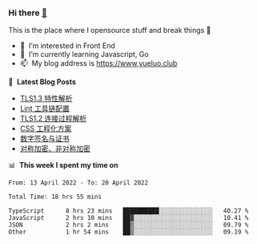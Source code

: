 ### Hi there <a href="https://www.yueluo.club/"> 👋 </a>
This is the place where I opensource stuff and break things :rofl:

- 👀 &nbsp;I’m interested in Front End
- 🌱 &nbsp;I’m currently learning Javascript, Go
- 📫 &nbsp;My blog address is https://www.yueluo.club

📕 &nbsp;**Latest Blog Posts**

<!-- BLOG-POST-LIST:START -->
- [TLS1.3 特性解析](https://blog.yueluo.club/detail?articleId=62601f89ae42297e8e4c6bea)
- [Lint 工具链配置](https://blog.yueluo.club/detail?articleId=625f3517f6c4b04261d39e97)
- [TLS1.2 连接过程解析](https://blog.yueluo.club/detail?articleId=625ed8f2f6c4b04261d39b76)
- [CSS 工程化方案](https://blog.yueluo.club/detail?articleId=625df831f6c4b04261d39526)
- [数字签名与证书](https://blog.yueluo.club/detail?articleId=625d63a0f6c4b04261d39244)
- [对称加密、非对称加密](https://blog.yueluo.club/detail?articleId=625c2a977dee67326d3a4f15)
<!-- BLOG-POST-LIST:END -->

📊 &nbsp;**This week I spent my time on**

<!--START_SECTION:waka-->

```text
From: 13 April 2022 - To: 20 April 2022

Total Time: 18 hrs 55 mins

TypeScript      8 hrs 23 mins   ██████████░░░░░░░░░░░░░░░   40.27 %
JavaScript      2 hrs 10 mins   ██▓░░░░░░░░░░░░░░░░░░░░░░   10.41 %
JSON            2 hrs 2 mins    ██▒░░░░░░░░░░░░░░░░░░░░░░   09.79 %
Other           1 hr 54 mins    ██▒░░░░░░░░░░░░░░░░░░░░░░   09.19 %
```

<!--END_SECTION:waka-->